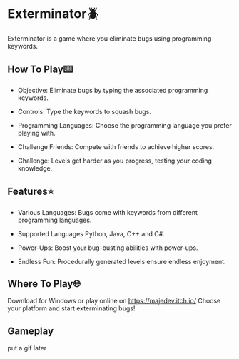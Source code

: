 
# Exterminator🪲

Exterminator is a game where you eliminate bugs using programming keywords.




## How To Play⌨️
* Objective: Eliminate bugs by typing the associated programming keywords.

* Controls: Type the keywords to squash bugs.

* Programming Languages: Choose the programming language you prefer playing with.


* Challenge Friends: Compete with friends to achieve higher scores.

* Challenge: Levels get harder as you progress, testing your coding knowledge.

## Features⭐
* Various Languages: Bugs come with keywords from different programming languages.

* Supported Languages Python, Java, C++ and C#.

* Power-Ups: Boost your bug-busting abilities with power-ups.

* Endless Fun: Procedurally generated levels ensure endless enjoyment.


## Where To Play🌐
Download for Windows or play online on https://majedev.itch.io/ Choose your platform and start exterminating bugs!

## Gameplay

put a gif later

